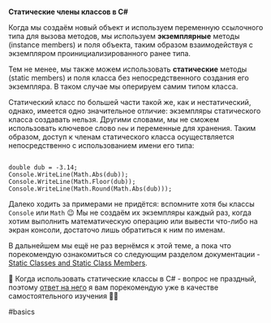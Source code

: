 **Статические члены классов в C#**

Когда мы создаём новый объект и используем переменную ссылочного типа для вызова методов, мы используем **экземплярные** методы (instance members) и поля объекта, таким образом взаимодействуя с экземпляром проинициализированного ранее типа. 

Тем не менее, мы также можем использовать **статические** методы (static members) и поля класса без непосредственного создания его экземпляра. В таком случае мы оперируем самим типом класса.

Статический класс по большей части такой же, как и нестатический, однако, имеется одно значительное отличие: экземпляры статического класса создавать нельзя. Другими словами, мы не сможем использовать ключевое слово `new` и переменные для хранения. Таким образом, доступ к членам статического класса осуществляется непосредственно с использованием имени его типа:

```

double dub = -3.14;  
Console.WriteLine(Math.Abs(dub));  
Console.WriteLine(Math.Floor(dub));  
Console.WriteLine(Math.Round(Math.Abs(dub)));
```

Далеко ходить за примерами не придётся: вспомните хотя бы классы `Console` или `Math` 😉 Мы не создаём их экземпляры каждый раз, когда хотим выполнить математическую операцию или вывести что-либо на экран консоли, достаточо лишь обратиться к ним по именам.

В дальнейшем мы ещё не раз вернёмся к этой теме, а пока что порекомендую ознакомиться со следующим разделом документации - [Static Classes and Static Class Members](https://docs.microsoft.com/en-us/dotnet/csharp/programming-guide/classes-and-structs/static-classes-and-static-class-members).

💬 Когда использовать статические классы в C# - вопрос не праздный, поэтому [ответ на него](https://stackoverflow.com/a/241372/2524304) я вам порекомендую уже в качестве самостоятельного изучения 👨‍💻

#basics